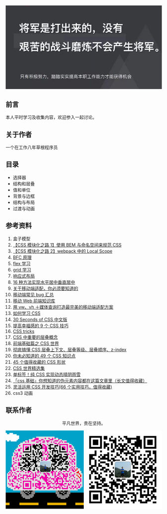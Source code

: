 ![image](./img/timg.jpg)
<br>

## 前言

本人平时学习及收集内容，欢迎参入一起讨论。

## 关于作者

一个在工作八年草根程序员

## 目录

- 选择器
- 结构和层叠
- 值和单位
- 背景与边框
- 结构与布局
- 过渡与动画

## 参考资料

1. 盒子模型
1. [【CSS 模块化之路 1】使用 BEM 与命名空间来规范 CSS](https://github.com/alienzhou/blog/issues/14)
1. [【CSS 模块化之路 2】webpack 中的 Local Scope](https://github.com/alienzhou/blog/issues/15)
1. [BFC 原理](https://github.com/ftTony/blog/issues/1)
1. [flex 学习](https://github.com/ftTony/blog/issues/10)
1. [grid 学习](https://www.zcfy.cc/article/learn-css-grid-a-guide-to-learning-css-grid-jonathan-suh)
1. [响应式布局](https://github.com/ljianshu/Blog/issues/38)
1. [16 种方法实现水平居中垂直居中](https://juejin.im/post/58f818bbb123db006233ab2a)
1. [关于移动端适配，你必须要知道的](https://juejin.im/post/5cddf289f265da038f77696c)
1. [移动端常见 bug 汇总](https://juejin.im/post/5af918636fb9a07ac5603ecb)
1. [移动 Web 前端知识库](https://github.com/AlloyTeam/Mars)
1. [用 vw、vh ＋媒体查询打造最完美的移动端适配方案](https://juejin.im/post/5cf0d8fb6fb9a07ee9585681)
1. [如何学习 CSS](https://mp.weixin.qq.com/s/ZM3WPlQkvNr7OIJvDfjQ3A)
1. [30 Seconds of CSS 中文版](https://github.com/kujian/30-seconds-of-css)
1. [提高幸福感的 9 个 CSS 技巧](https://mp.weixin.qq.com/s?__biz=MzAxODE2MjM1MA==&mid=2651556405&idx=1&sn=560b673b36263fb727cddc2b137a8ca5&chksm=80255df4b752d4e25853cd50351896f524c37e533d3ef8bf72e5dfa848d7209c7097bdcea80f&scene=21#wechat_redirect)
1. [CSS tricks](https://github.com/QiShaoXuan/css_tricks)
1. [CSS 中重要的层叠概念](https://www.cnblogs.com/tugenhua0707/p/11142077.html)
1. [前端基础篇之 CSS 世界](https://juejin.im/post/5ce607a7e51d454f6f16eb3d)
1. [彻底搞懂 CSS 层叠上下文、层叠等级、层叠顺序、z-index](https://juejin.im/post/5b876f86518825431079ddd6)
1. [你未必知道的 49 个 CSS 知识点](https://juejin.im/post/5d3eca78e51d4561cb5dde12)
1. [45 个值得收藏的 CSS 形状](https://github.com/qq449245884/xiaozhi/issues/42)
1. [CSS 世界精选集](https://mp.weixin.qq.com/s/W8-Cu8Mjh00Rze5o4bFKag)
1. [单标签！纯 CSS 实现动态晴阴雨雪](https://juejin.im/post/5d2716ab5188257b775d35ba)
1. [「css 基础」你想知道的伪元素内容都在这篇文章里（长文值得收藏）](https://mp.weixin.qq.com/s/a8tGcnhYvq0zlkWuBHoQ-w)
1. [灵活运用 CSS 开发技巧(66 个实用技巧，值得收藏)](https://juejin.im/post/5d4d0ec651882549594e7293)
1. css3 动画

## 联系作者

<div align="center">
    <p>
        平凡世界，贵在坚持。
    </p>
    <img src="./img/contact.png" />
</div>
